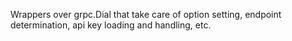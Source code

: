 Wrappers over grpc.Dial that take care of option setting, endpoint determination,
api key loading and handling, etc.
